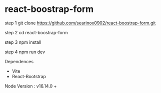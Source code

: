 # react-boostrap-form

step 1
git clone https://github.com/searinox0902/react-boostrap-form.git

step 2
cd react-boostrap-form

step 3
npm install

step 4
npm run dev

Dependences

- Vite
- React-Bootstrap

Node Version : v16.14.0 + 

